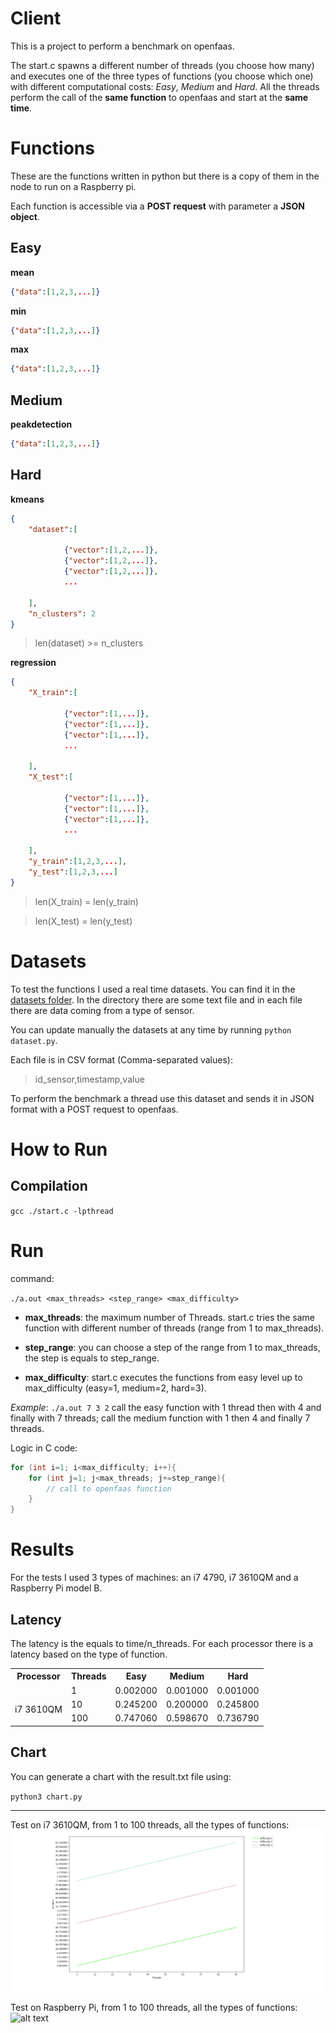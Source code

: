# Client
This is a project to perform a benchmark on openfaas.

The start.c spawns a different number of threads (you choose how many) and executes one of the three types of functions (you choose which one) with different computational costs: *Easy*, *Medium* and *Hard*.
All the threads perform the call of the **same function** to openfaas and start at the **same time**.

# Functions

These are the functions written in python but there is a copy of them in the node to run on a Raspberry pi.

Each function is accessible via a **POST request** with parameter a **JSON object**.

## Easy

**mean**
``` json
{"data":[1,2,3,...]}
```
**min**
``` json
{"data":[1,2,3,...]}
```
**max**
``` json
{"data":[1,2,3,...]}
```

## Medium

**peakdetection**
``` json
{"data":[1,2,3,...]}
```

## Hard

**kmeans**
``` json
{
    "dataset":[

            {"vector":[1,2,...]},
            {"vector":[1,2,...]},
            {"vector":[1,2,...]},
            ...

    ],
    "n_clusters": 2
}
```
>len(dataset) >= n_clusters



**regression**
``` json
{
    "X_train":[

            {"vector":[1,...]},
            {"vector":[1,...]},
            {"vector":[1,...]},
            ...

    ],
    "X_test":[

            {"vector":[1,...]},
            {"vector":[1,...]},
            {"vector":[1,...]},
            ...

    ],
    "y_train":[1,2,3,...],
    "y_test":[1,2,3,...]
}
```
>len(X_train) = len(y_train)

>len(X_test) = len(y_test)


# Datasets

To test the functions I used a real time datasets. You can find it in the [datasets folder](https://github.com/jacopo1395/openfaas/tree/master/client/datasets).
In the directory there are some text file and in each file there are data coming from a type of sensor.

You can update manually the datasets at any time by running `python dataset.py`.

Each file is in CSV format (Comma-separated values):
> id_sensor,timestamp,value

To perform the benchmark a thread use this dataset and sends it in JSON format with a POST request to openfaas.



# How to Run
## Compilation

`gcc ./start.c -lpthread`

# Run
command:

`./a.out <max_threads> <step_range> <max_difficulty>`


- **max_threads**: the maximum number of Threads. start.c tries the same function with different number of threads (range from 1 to max_threads).

- **step_range**: you can choose a step of the range from 1 to max_threads, the step is equals to step_range.

- **max_difficulty**: start.c executes the functions from easy level up to max_difficulty (easy=1, medium=2, hard=3).

*Example*: `./a.out 7 3 2` call the easy function with 1 thread then with 4 and finally with 7 threads; call the medium function with 1 then 4 and finally 7 threads.

Logic in C code:
```C
for (int i=1; i<max_difficulty; i++){
    for (int j=1; j<max_threads; j+=step_range){
        // call to openfaas function
    }
}
```


# Results
For the tests I used 3 types of machines: an i7 4790, i7 3610QM and a Raspberry Pi model B.

## Latency

The latency is the equals to time/n_threads.
For each processor there is a latency based on the type of function.


<table class="tg">
  <tr>
    <th class="tg-p8bj">Processor</th>
    <th class="tg-7btt">Threads</th>
    <th class="tg-7btt">Easy</th>
    <th class="tg-7btt">Medium</th>
    <th class="tg-7btt">Hard</th>
  </tr>
  <tr>
    <td class="tg-c3ow" rowspan="3"><br>i7 3610QM</td>
    <td class="tg-c3ow">1</td>
    <td class="tg-c3ow">0.002000</td>
    <td class="tg-c3ow">0.001000</td>
    <td class="tg-c3ow">0.001000</td>
  </tr>
  <tr>
    <td class="tg-c3ow">10</td>
    <td class="tg-c3ow">0.245200</td>
    <td class="tg-c3ow">0.200000</td>
    <td class="tg-c3ow">0.245800</td>
  </tr>
  <tr>
    <td class="tg-c3ow">100</td>
    <td class="tg-c3ow">0.747060</td>
    <td class="tg-c3ow">0.598670</td>
    <td class="tg-c3ow">0.736790</td>
  </tr>
</table>

## Chart
You can generate a chart with the result.txt file using:

`python3 chart.py`

----

Test on i7 3610QM, from 1 to 100 threads, all the types of functions:
![alt text](https://raw.githubusercontent.com/jacopo1395/openfaas/master/client/Figure_1.png)


Test on Raspberry Pi, from 1 to 100 threads, all the types of functions:
![alt text]()

